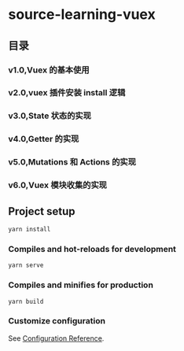 # source-learning-vuex

## 目录
### v1.0,Vuex 的基本使用
### v2.0,vuex 插件安装 install 逻辑
### v3.0,State 状态的实现
### v4.0,Getter 的实现
### v5.0,Mutations 和 Actions 的实现
### v6.0,Vuex 模块收集的实现
## Project setup
```
yarn install
```

### Compiles and hot-reloads for development
```
yarn serve
```

### Compiles and minifies for production
```
yarn build
```

### Customize configuration
See [Configuration Reference](https://cli.vuejs.org/config/).
